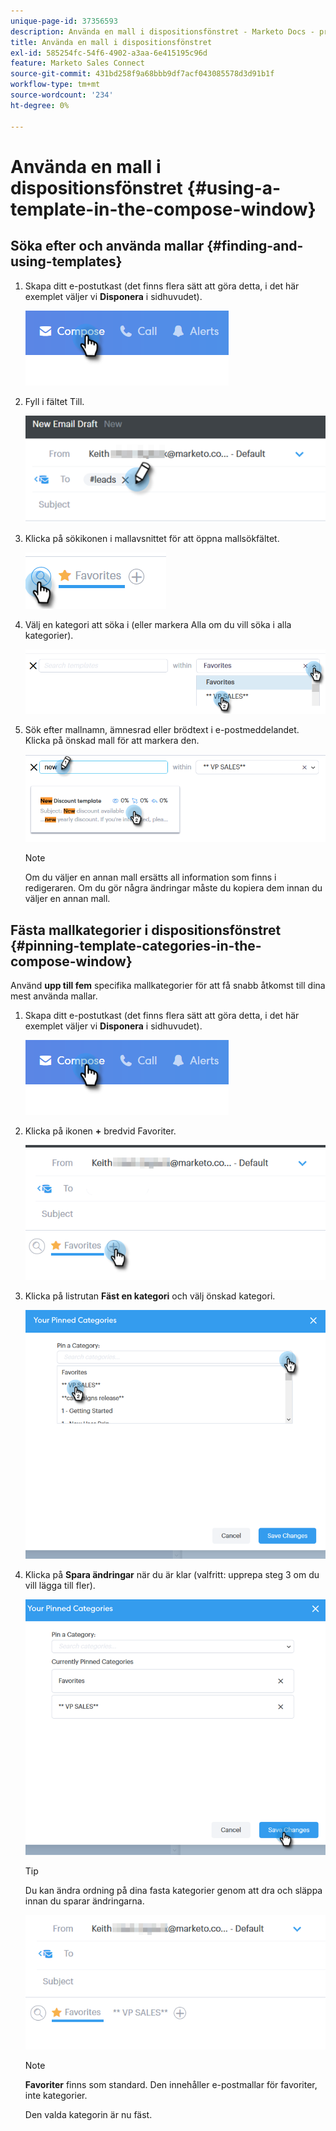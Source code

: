 ```yaml
---
unique-page-id: 37356593
description: Använda en mall i dispositionsfönstret - Marketo Docs - produktdokumentation
title: Använda en mall i dispositionsfönstret
exl-id: 585254fc-54f6-4902-a3aa-6e415195c96d
feature: Marketo Sales Connect
source-git-commit: 431bd258f9a68bbb9df7acf043085578d3d91b1f
workflow-type: tm+mt
source-wordcount: '234'
ht-degree: 0%

---
```


# Använda en mall i dispositionsfönstret {#using-a-template-in-the-compose-window}

## Söka efter och använda mallar {#finding-and-using-templates}

1. Skapa ditt e-postutkast (det finns flera sätt att göra detta, i det här exemplet väljer vi **Disponera** i sidhuvudet).

   ![](assets/one-6.png)

1. Fyll i fältet Till.

   ![](assets/searching-two.png)

1. Klicka på sökikonen i mallavsnittet för att öppna mallsökfältet.

   ![](assets/searching-three.png)

1. Välj en kategori att söka i (eller markera Alla om du vill söka i alla kategorier).

   ![](assets/searching-four.png)

1. Sök efter mallnamn, ämnesrad eller brödtext i e-postmeddelandet. Klicka på önskad mall för att markera den.

   ![](assets/searching-five.png)

   >[!NOTE]
   >
   >Om du väljer en annan mall ersätts all information som finns i redigeraren. Om du gör några ändringar måste du kopiera dem innan du väljer en annan mall.

## Fästa mallkategorier i dispositionsfönstret {#pinning-template-categories-in-the-compose-window}

Använd **upp till fem** specifika mallkategorier för att få snabb åtkomst till dina mest använda mallar.

1. Skapa ditt e-postutkast (det finns flera sätt att göra detta, i det här exemplet väljer vi **Disponera** i sidhuvudet).

   ![](assets/one-6.png)

1. Klicka på ikonen **+** bredvid Favoriter.

   ![](assets/pinning-two.png)

1. Klicka på listrutan **Fäst en kategori** och välj önskad kategori.

   ![](assets/pinning-three.png)

1. Klicka på **Spara ändringar** när du är klar (valfritt: upprepa steg 3 om du vill lägga till fler).

   ![](assets/pinning-four.png)

   >[!TIP]
   >
   >Du kan ändra ordning på dina fasta kategorier genom att dra och släppa innan du sparar ändringarna.

   ![](assets/pinning-five.png)

   >[!NOTE]
   >
   >**Favoriter** finns som standard. Den innehåller e-postmallar för favoriter, inte kategorier.

   Den valda kategorin är nu fäst.
